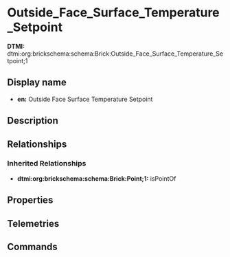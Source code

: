 # Outside_Face_Surface_Temperature_Setpoint
**DTMI:** dtmi:org:brickschema:schema:Brick:Outside_Face_Surface_Temperature_Setpoint;1
## Display name
- **en:** Outside Face Surface Temperature Setpoint
## Description
## Relationships
### Inherited Relationships
* **dtmi:org:brickschema:schema:Brick:Point;1:** isPointOf
## Properties
## Telemetries
## Commands
